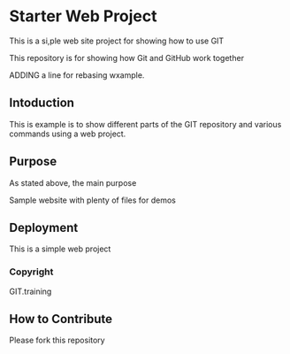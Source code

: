 # Starter Web Project

This is a si,ple web site project for showing how to use GIT 

This repository is for showing how Git and GitHub work together

ADDING a line for rebasing wxample.

## Intoduction

This is example is to show different parts of the GIT repository and various commands using a web project.

## Purpose

As stated  above, the main purpose

Sample website with plenty of files for demos

## Deployment

This is a simple web project

### Copyright

GIT.training

## How to Contribute

Please fork this repository